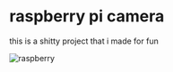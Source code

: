 # raspberry pi camera

this is a shitty project that i made for fun


![raspberry](https://media.discordapp.net/attachments/820472030474272769/826943189897314314/Captura_de_Pantalla_2021-03-31_a_las_16.16.45.png?width=1042&height=941)
